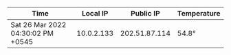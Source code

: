 | Time     | Local IP | Public IP | Temperature |
| ----------- | ----------- | ----------- | ----------- |
| Sat 26 Mar 2022 04:30:02 PM +0545      | 10.0.2.133     | 202.51.87.114  | 54.8° |
